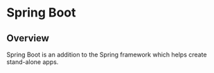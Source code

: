 # Spring Boot

## Overview

Spring Boot is an addition to the Spring framework which helps create stand-alone apps.
